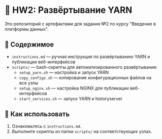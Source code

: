 # 🧵 HW2: Развёртывание YARN

Это репозиторий с артефактами для задания №2 по курсу "Введение в платформы данных".

## 📄 Содержимое

- `instructions.md` — ручная инструкция по развёртыванию YARN и публикации веб-интерфейсов
- `scripts/` — bash-скрипты для автоматизированного развёртывания:
  - `setup_yarn.sh` — настройка и запуск YARN
  - `copy_configs.sh` — копирование конфигурационных файлов на все узлы
  - `setup_nginx.sh` — настройка NGINX для публикации веб-интерфейсов
  - `start_services.sh` — запуск YARN и historyserver

## 🧠 Как использовать

1. Ознакомьтесь с `instructions.md`.
2. Выполните скрипты из папки `scripts/` на соответствующих узлах.

